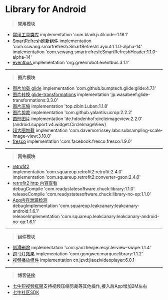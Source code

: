 # Library for Android


> **常用模块**
- [常用工具类库](https://github.com/Blankj/AndroidUtilCode)
 implementation 'com.blankj:utilcode::1.18.1'
- [SmartRefresh刷新组件](https://github.com/scwang90/SmartRefreshLayout/blob/master/art/md_property.md)
implementation 'com.scwang.smartrefresh:SmartRefreshLayout:1.1.0-alpha-14'
implementation 'com.scwang.smartrefresh:SmartRefreshHeader:1.1.0-alpha-14'
- [eventbus ](https://github.com/greenrobot/EventBus)
implementation 'org.greenrobot:eventbus:3.1.1'

---

> **图片模块**
>
- [图片加载 glide](https://github.com/bumptech/glide)
implementation 'com.github.bumptech.glide:glide:4.7.1'
- [图片转换 glide-transformations](https://github.com/wasabeef/glide-transformations)
implementation 'jp.wasabeef:glide-transformations:3.3.0'
- [图片压缩](https://github.com/Curzibn/Luban)
 implementation 'top.zibin:Luban:1.1.8'
- [图片剪裁](https://github.com/Yalantis/uCrop)
implementation 'com.github.yalantis:ucrop:2.2.2'
- [圆形图片](https://github.com/hdodenhof/CircleImageView)
implementation 'de.hdodenhof:circleimageview:2.2.0' (android.support.v4.widget.CircleImageView)
- [超大图加载](https://github.com/davemorrissey/subsampling-scale-image-view)
implementation 'com.davemorrissey.labs:subsampling-scale-image-view:3.10.0'
- [fresco]()
implementation 'com.facebook.fresco:fresco:1.9.0'

---

> **网络模块**
>
- [retrofit2]()  
  implementation 'com.squareup.retrofit2:retrofit:2.4.0'  
  implementation 'com.squareup.retrofit2:converter-gson:2.4.0'
- [retrofit2 http 内容查看]()  
debugCompile 'com.readystatesoftware.chuck:library:1.1.0'  
releaseCompile 'com.readystatesoftware.chuck:library-no-op:1.1.0'
- [App内存泄漏检测](https://github.com/square/leakcanary)  
debugImplementation 'com.squareup.leakcanary:leakcanary-android:1.6.1'  
releaseImplementation 'com.squareup.leakcanary:leakcanary-android-no-op:1.6.1'


---

> **组件模块**
- [侧滑删除]()
implementation 'com.yanzhenjie:recyclerview-swipe:1.1.4'
- [跑马灯效果]()
implementation 'com.gongwen:marqueelibrary:1.1.2'
- [视频播放组件]()
implementation cn.jzvd:jiaozivideoplayer:6.0.1

---

> **博客链接**
- [七牛短视频框架](https://github.com/pili-engineering/PLDroidShortVideo)支持视频压缩剪裁等其他操作,接入后App增加2M左右
- [七牛社区SDK](https://developer.qiniu.com/sdk#official-sdk)


